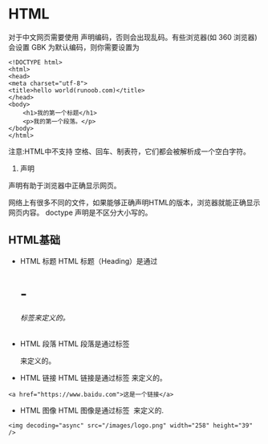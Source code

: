 # HTML
对于中文网页需要使用 <meta charset="utf-8"> 声明编码，否则会出现乱码。有些浏览器(如 360 浏览器)会设置 GBK 为默认编码，则你需要设置为 <meta charset="gbk">
```
<!DOCTYPE html>
<html>
<head>
<meta charset="utf-8">
<title>hello world(runoob.com)</title>
</head>
<body>
    <h1>我的第一个标题</h1>
    <p>我的第一个段落。</p>
</body>
</html>
```
注意:HTML中不支持 空格、回车、制表符，它们都会被解析成一个空白字符。

1. <!DOCTYPE> 声明
<!DOCTYPE>声明有助于浏览器中正确显示网页。
网络上有很多不同的文件，如果能够正确声明HTML的版本，浏览器就能正确显示网页内容。
doctype 声明是不区分大小写的。

## HTML基础
- HTML 标题
HTML 标题（Heading）是通过<h1> - <h6> 标签来定义的。
- HTML 段落
HTML 段落是通过标签 <p> 来定义的。
- HTML 链接
HTML 链接是通过标签 <a> 来定义的。
```
<a href="https://www.baidu.com">这是一个链接</a>
```
- HTML 图像
HTML 图像是通过标签 <img> 来定义的.
```
<img decoding="async" src="/images/logo.png" width="258" height="39" />
```
